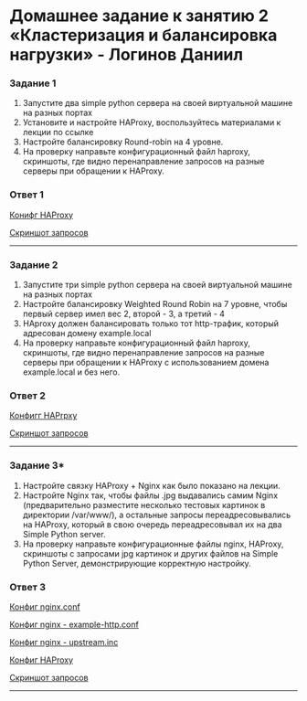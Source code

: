 # Домашнее задание к занятию 2 «Кластеризация и балансировка нагрузки» - Логинов Даниил 

### Задание 1 

1. Запустите два simple python сервера на своей виртуальной машине на разных портах
2. Установите и настройте HAProxy, воспользуйтесь материалами к лекции по ссылке
3. Настройте балансировку Round-robin на 4 уровне.
4. На проверку направьте конфигурационный файл haproxy, скриншоты, где видно перенаправление запросов на разные серверы при обращении к HAProxy.

### Ответ 1

[Конифг HAProxy](https://github.com/Loginochka/sflt.hw/tree/main/cl_lb/haproxy.cfg)

[Скриншот запросов](https://github.com/Loginochka/sflt.hw/blob/main/media/request-hapr.png)

-----

### Задание 2

1. Запустите три simple python сервера на своей виртуальной машине на разных портах
2. Настройте балансировку Weighted Round Robin на 7 уровне, чтобы первый сервер имел вес 2, второй - 3, а третий - 4
3. HAproxy должен балансировать только тот http-трафик, который адресован домену example.local
3. На проверку направьте конфигурационный файл haproxy, скриншоты, где видно перенаправление запросов на разные серверы при обращении к HAProxy c использованием домена example.local и без него.

### Ответ 2 

[Конфигг HAPrpxy](https://github.com/Loginochka/sflt.hw/tree/main/cl_lb/haproxy-2.cfg)

[Скриншот запросов](https://github.com/Loginochka/sflt.hw/blob/main/media/dif_weight_request_hapr.png)

-----

### Задание 3*

1. Настройте связку HAProxy + Nginx как было показано на лекции.
2. Настройте Nginx так, чтобы файлы .jpg выдавались самим Nginx (предварительно разместите несколько тестовых картинок в директории /var/www/), а остальные запросы переадресовывались на HAProxy, который в свою очередь переадресовывал их на два Simple Python server.
3. На проверку направьте конфигурационные файлы nginx, HAProxy, скриншоты с запросами jpg картинок и других файлов на Simple Python Server, демонстрирующие корректную настройку.

### Ответ 3

[Конфиг nginx.conf](https://github.com/Loginochka/sflt.hw/blob/main/cl_lb/nginx.conf)

[Конфиг nginx - example-http.conf](https://github.com/Loginochka/sflt.hw/blob/main/cl_lb/example-http.conf)

[Конфиг nginx - upstream.inc](https://github.com/Loginochka/sflt.hw/blob/main/cl_lb/upstream.inc)

[Конфиг HAProxy](https://github.com/Loginochka/sflt.hw/tree/main/cl_lb/haproxy-3.cfg)

[Скриншот запросов](https://github.com/Loginochka/sflt.hw/blob/main/media/job-3-request.png)

-----

